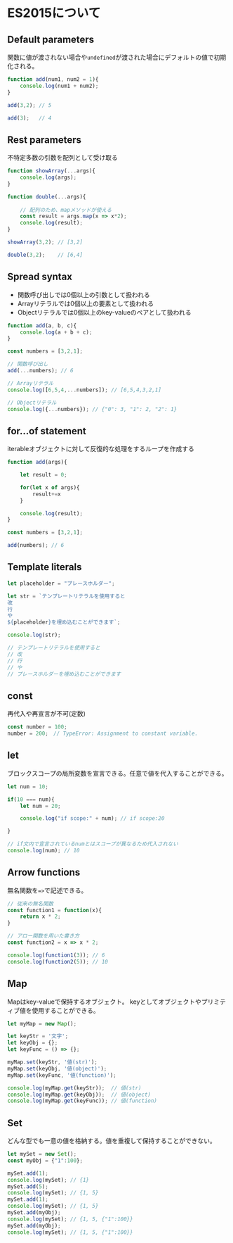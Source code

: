 # ES2015について

## Default parameters

関数に値が渡されない場合や`undefined`が渡された場合にデフォルトの値で初期化される。

```javascript
function add(num1, num2 = 1){
    console.log(num1 + num2);
}

add(3,2); // 5

add(3);   // 4
```

## Rest parameters

不特定多数の引数を配列として受け取る

```javascript
function showArray(...args){
    console.log(args);
}

function double(...args){
	
    // 配列のため、mapメソッドが使える
    const result = args.map(x => x*2);
    console.log(result);
}

showArray(3,2); // [3,2]

double(3,2);    // [6,4]
```

## Spread syntax

- 関数呼び出しでは0個以上の引数として扱われる
- Arrayリテラルでは0個以上の要素として扱われる
- Objectリテラルでは0個以上のkey-valueのペアとして扱われる

```javascript
function add(a, b, c){
    console.log(a + b + c);
}

const numbers = [3,2,1];

// 関数呼び出し
add(...numbers); // 6

// Arrayリテラル
console.log([6,5,4,...numbers]); // [6,5,4,3,2,1]

// Objectリテラル
console.log({...numbers}); // {"0": 3, "1": 2, "2": 1}
```

## for...of statement

iterableオブジェクトに対して反復的な処理をするループを作成する

```javascript
function add(args){

    let result = 0;

    for(let x of args){
        result+=x
    }

    console.log(result);
}

const numbers = [3,2,1];

add(numbers); // 6
```

## Template literals

```javascript
let placeholder = "プレースホルダー";

let str = `テンプレートリテラルを使用すると
改
行
や
${placeholder}を埋め込むことができます`;

console.log(str);

// テンプレートリテラルを使用すると
// 改
// 行
// や
// プレースホルダーを埋め込むことができます
```

## const

再代入や再宣言が不可(定数)

```javascript
const number = 100;
number = 200;　// TypeError: Assignment to constant variable.
```

## let

ブロックスコープの局所変数を宣言できる。任意で値を代入することができる。

```javascript
let num = 10;

if(10 === num){
    let num = 20;

    console.log("if scope:" + num); // if scope:20

}

// if文内で宣言されているnumとはスコープが異なるため代入されない
console.log(num); // 10
```

## Arrow functions

無名関数を`=>`で記述できる。

```javascript
// 従来の無名関数
const function1 = function(x){
    return x * 2;
}

// アロー関数を用いた書き方
const function2 = x => x * 2;

console.log(function1(3)); // 6
console.log(function2(5)); // 10
```

## Map

Mapはkey-valueで保持するオブジェクト。
keyとしてオブジェクトやプリミティブ値を使用することができる。

```javascript
let myMap = new Map();

let keyStr = '文字';
let keyObj = {};
let keyFunc = () => {};

myMap.set(keyStr, '値(str)');
myMap.set(keyObj, '値(object)');
myMap.set(keyFunc, '値(function)');

console.log(myMap.get(keyStr));  // 値(str)
console.log(myMap.get(keyObj));  // 値(object)
console.log(myMap.get(keyFunc)); // 値(function)
```

## Set

どんな型でも一意の値を格納する。値を重複して保持することができない。

```javascript
let mySet = new Set();
const myObj = {"1":100};

mySet.add(1);
console.log(mySet); // {1}
mySet.add(5);
console.log(mySet); // {1, 5}
mySet.add(1);
console.log(mySet); // {1, 5}
mySet.add(myObj);
console.log(mySet); // {1, 5, {"1":100}}
mySet.add(myObj);
console.log(mySet); // {1, 5, {"1":100}}
```
